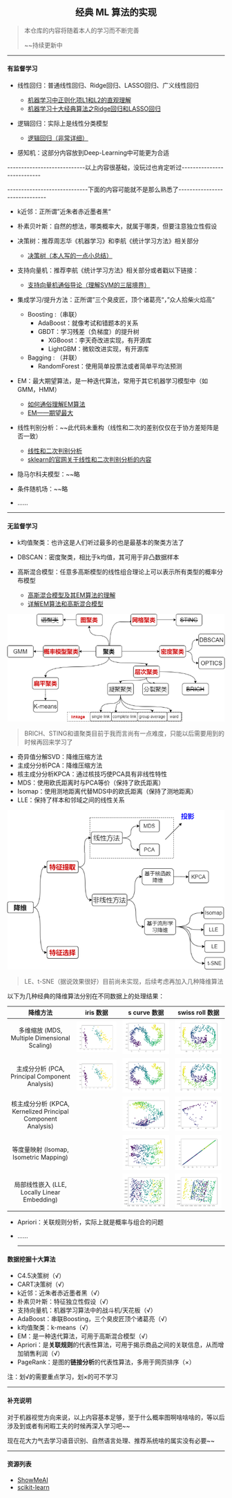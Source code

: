 <h2 align = "center">经典 ML 算法的实现</h2>

> 本仓库的内容将随着本人的学习而不断完善
>
> ~~持续更新中

------

#### 有监督学习

- 线性回归：普通线性回归、Ridge回归、LASSO回归、广义线性回归
  - [机器学习中正则化项L1和L2的直观理解](https://blog.csdn.net/jinping_shi/article/details/52433975) 
  - [机器学习十大经典算法之Ridge回归和LASSO回归](https://blog.csdn.net/weixin_43374551/article/details/83688913?ops_request_misc=%257B%2522request%255Fid%2522%253A%2522166762997116782429718497%2522%252C%2522scm%2522%253A%252220140713.130102334.pc%255Fall.%2522%257D&request_id=166762997116782429718497&biz_id=0&utm_medium=distribute.pc_search_result.none-task-blog-2~all~first_rank_ecpm_v1~hot_rank-1-83688913-null-null.142^v63^control,201^v3^control,213^v1^t3_control2&utm_term=%E5%B2%AD%E5%9B%9E%E5%BD%92)  

- 逻辑回归：实际上是线性分类模型
  - [逻辑回归（非常详细）](https://zhuanlan.zhihu.com/p/74874291) 
- 感知机：这部分内容放到Deep-Learning中可能更为合适

----------------------------以上内容很基础，没玩过也肯定听过---------------------------

-----------------------------下面的内容可能就不是那么熟悉了------------------------------

- k近邻：正所谓”近朱者赤近墨者黑“
- 朴素贝叶斯：自然的想法，哪类概率大，就属于哪类，但要注意独立性假设
- 决策树：推荐周志华《机器学习》和李航《统计学习方法》相关部分
  - [决策树（本人写的一点小总结）](https://chubbylhao.github.io/2022/09/25/jue-ce-shu/) 
- 支持向量机：推荐李航《统计学习方法》相关部分或者戳以下链接：
  - [支持向量机通俗导论（理解SVM的三层境界）](https://github.com/chubbylhao/ML_Algorithms/blob/main/supervised_learning/support_vector_machine/%E6%94%AF%E6%8C%81%E5%90%91%E9%87%8F%E6%9C%BA%E9%80%9A%E4%BF%97%E5%AF%BC%E8%AE%BA%EF%BC%88%E7%90%86%E8%A7%A3SVM%E7%9A%84%E4%B8%89%E5%B1%82%E5%A2%83%E7%95%8C%EF%BC%89.pdf) 
- 集成学习/提升方法：正所谓”三个臭皮匠，顶个诸葛亮“，”众人拾柴火焰高“
  - Boosting :（串联）
    - AdaBoost：就像考试和错题本的关系
    - GBDT：学习残差（负梯度）的提升树
      - XGBoost：李天奇改进实现，有开源库
      - LightGBM：微软改进实现，有开源库
  - Bagging : （并联）
    - RandomForest：使用简单投票法或者简单平均法预测
- EM：最大期望算法，是一种迭代算法，常用于其它机器学习模型中（如GMM，HMM）

  - [如何通俗理解EM算法](https://blog.csdn.net/v_JULY_v/article/details/81708386) 
  - [EM——期望最大](https://zhuanlan.zhihu.com/p/78311644) 
- 线性判别分析：~~此代码未重构（线性和二次的差别仅仅在于协方差矩阵是否一致）

  - [线性和二次判别分析](https://zhuanlan.zhihu.com/p/38641216) 
  - [sklearn的官网关于线性和二次判别分析的内容](https://scikit-learn.org/stable/modules/lda_qda.html) 
- 隐马尔科夫模型：~~略
- 条件随机场：~~略
- ......

------

#### 无监督学习

- k均值聚类：也许这是人们听过最多的也是最基本的聚类方法了
- DBSCAN：密度聚类，相比于k均值，其可用于非凸数据样本
- 高斯混合模型：任意多高斯模型的线性组合理论上可以表示所有类型的概率分布模型

  - [高斯混合模型及其EM算法的理解](https://blog.csdn.net/jinping_shi/article/details/59613054) 
  - [详解EM算法和高斯混合模型](https://blog.csdn.net/lin_limin/article/details/81048411?ops_request_misc=%257B%2522request%255Fid%2522%253A%2522166771942416800182189305%2522%252C%2522scm%2522%253A%252220140713.130102334.pc%255Fall.%2522%257D&request_id=166771942416800182189305&biz_id=0&utm_medium=distribute.pc_search_result.none-task-blog-2~all~first_rank_ecpm_v1~hot_rank-3-81048411-null-null.142^v63^control,201^v3^control,213^v1^t3_control2&utm_term=%E9%AB%98%E6%96%AF%E6%B7%B7%E5%90%88%E6%A8%A1%E5%9E%8B) 

![](https://raw.githubusercontent.com/chubbylhao/ML_Algorithms/main/unsupervised_learning/clustering.png)

> BRICH、STING和谱聚类目前于我而言尚有一点难度，只能以后需要用到的时候再回来学习了

- 奇异值分解SVD：降维压缩方法
- 主成分分析PCA：降维压缩方法
- 核主成分分析KPCA：通过核技巧使PCA具有非线性特性
- MDS：使用欧氏距离时与PCA等价（保持了欧氏距离）
- Isomap：使用测地距离代替MDS中的欧氏距离（保持了测地距离）
- LLE：保持了样本和邻域之间的线性关系

![](https://github.com/chubbylhao/ML_Algorithms/blob/main/unsupervised_learning/dimension_reduction.png?raw=true)

> LE、t-SNE（据说效果很好）目前尚未实现，后续考虑再加入几种降维算法

以下为几种经典的降维算法分别在不同数据上的处理结果：

|                           降维方法                           |                          iris 数据                           |                         s curve 数据                         |                       swiss roll 数据                        |
| :----------------------------------------------------------: | :----------------------------------------------------------: | :----------------------------------------------------------: | :----------------------------------------------------------: |
|         多维缩放 (MDS, Multiple Dimensional Scaling)         | <img src="https://raw.githubusercontent.com/chubbylhao/ML_Algorithms/main/unsupervised_learning/MDS/mds_iris.png" style="zoom: 67%;" /> | <img src="https://raw.githubusercontent.com/chubbylhao/ML_Algorithms/main/unsupervised_learning/MDS/mds_s_curve.png" style="zoom: 67%;" /> | <img src="https://github.com/chubbylhao/ML_Algorithms/blob/main/unsupervised_learning/MDS/mds_swiss_roll.png?raw=true" style="zoom: 67%;" /> |
|        主成分分析 (PCA, Principal Component Analysis)        | <img src="https://github.com/chubbylhao/ML_Algorithms/blob/main/unsupervised_learning/PCA/pca_iris.png?raw=true" style="zoom: 67%;" /> | <img src="https://github.com/chubbylhao/ML_Algorithms/blob/main/unsupervised_learning/PCA/pca_s_curve.png?raw=true" style="zoom: 67%;" /> | <img src="https://github.com/chubbylhao/ML_Algorithms/blob/main/unsupervised_learning/PCA/pca_swiss_roll.png?raw=true" style="zoom: 67%;" /> |
| 核主成分分析 (KPCA, Kernelized Principal Component Analysis) |                                                              | <img src="https://github.com/chubbylhao/ML_Algorithms/blob/main/unsupervised_learning/KPCA/kpca_s_curve.png?raw=true" style="zoom: 67%;" /> | <img src="https://github.com/chubbylhao/ML_Algorithms/blob/main/unsupervised_learning/KPCA/kpca_swiss_roll.png?raw=true" style="zoom: 67%;" /> |
|            等度量映射 (Isomap, Isometric Mapping)            |                                                              | <img src="https://github.com/chubbylhao/ML_Algorithms/blob/main/unsupervised_learning/Isomap/isomap_s_curve.png?raw=true" style="zoom:67%;" /> | <img src="https://github.com/chubbylhao/ML_Algorithms/blob/main/unsupervised_learning/Isomap/isomap_swiss_roll.png?raw=true" style="zoom:67%;" /> |
|         局部线性嵌入 (LLE, Locally Linear Embedding)         |                                                              | <img src="https://github.com/chubbylhao/ML_Algorithms/blob/main/unsupervised_learning/LLE/lle_s_curve.png?raw=true" style="zoom:67%;" /> | <img src="https://github.com/chubbylhao/ML_Algorithms/blob/main/unsupervised_learning/LLE/lle_swiss_roll.png?raw=true" style="zoom:67%;" /> |

- Apriori：关联规则分析，实际上就是概率与组合的问题

- ......

  ------


#### 数据挖掘十大算法

- C4.5决策树（√）
- CART决策树（√）
- k近邻：近朱者赤近墨者黑（√）
- 朴素贝叶斯：特征独立性假设（√）
- 支持向量机：机器学习算法中的战斗机/天花板（√）
- AdaBoost：串联Boosting，三个臭皮匠顶个诸葛亮（√）
- k均值聚类：k-means（√）
- EM：是一种迭代算法，可用于高斯混合模型（√）
- Apriori：是**关联规则**的代表性算法，可用于揭示商品之间的关联信息，从而增加销售利润（√）
- PageRank：是图的**链接分析**的代表性算法，多用于网页排序（×）

注：划√的需要重点学习，划×的可不学习

------

#### 补充说明

对于机器视觉方向来说，以上内容基本足够，至于什么概率图啊啥啥啥的，等以后涉及到或者有闲暇工夫的时候再深入学习吧~~

现在花大力气去学习语音识别、自然语言处理、推荐系统啥的属实没有必要~~

------

#### 资源列表

- [ShowMeAI](https://www.showmeai.tech/) 
- [scikit-learn](https://scikit-learn.org/stable/index.html) 

